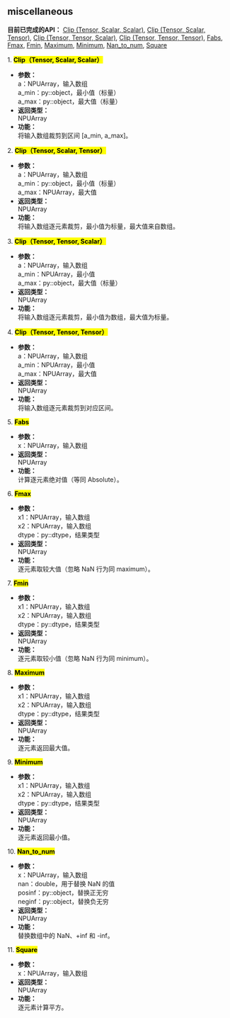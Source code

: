 ## miscellaneous  

**目前已完成的API：** [Clip (Tensor, Scalar, Scalar)](#Clip_Tensor_Scalar_Scalar), [Clip (Tensor, Scalar, Tensor)](#Clip_Tensor_Scalar_Tensor), [Clip (Tensor, Tensor, Scalar)](#Clip_Tensor_Tensor_Scalar), [Clip (Tensor, Tensor, Tensor)](#Clip_Tensor_Tensor_Tensor), [Fabs](#Fabs), [Fmax](#Fmax), [Fmin](#Fmin), [Maximum](#Maximum), [Minimum](#Minimum), [Nan_to_num](#Nan_to_num), [Square](#Square)  

<span id="Clip_Tensor_Scalar_Scalar">1. <mark>**Clip（Tensor, Scalar, Scalar）**</mark></span>  
- **参数：**  
    a：NPUArray，输入数组  
    a_min：py::object，最小值（标量）  
    a_max：py::object，最大值（标量）  
- **返回类型：**  
    NPUArray  
- **功能：**  
    将输入数组裁剪到区间 [a_min, a_max]。  

<span id="Clip_Tensor_Scalar_Tensor">2. <mark>**Clip（Tensor, Scalar, Tensor）**</mark></span>  
- **参数：**  
    a：NPUArray，输入数组  
    a_min：py::object，最小值（标量）  
    a_max：NPUArray，最大值  
- **返回类型：**  
    NPUArray  
- **功能：**  
    将输入数组逐元素裁剪，最小值为标量，最大值来自数组。  

<span id="Clip_Tensor_Tensor_Scalar">3. <mark>**Clip（Tensor, Tensor, Scalar）**</mark></span>  
- **参数：**  
    a：NPUArray，输入数组  
    a_min：NPUArray，最小值  
    a_max：py::object，最大值（标量）  
- **返回类型：**  
    NPUArray  
- **功能：**  
    将输入数组逐元素裁剪，最小值为数组，最大值为标量。  

<span id="Clip_Tensor_Tensor_Tensor">4. <mark>**Clip（Tensor, Tensor, Tensor）**</mark></span>  
- **参数：**  
    a：NPUArray，输入数组  
    a_min：NPUArray，最小值  
    a_max：NPUArray，最大值  
- **返回类型：**  
    NPUArray  
- **功能：**  
    将输入数组逐元素裁剪到对应区间。  

<span id="Fabs">5. <mark>**Fabs**</mark></span>  
- **参数：**  
    x：NPUArray，输入数组  
- **返回类型：**  
    NPUArray  
- **功能：**  
    计算逐元素绝对值（等同 Absolute）。  

<span id="Fmax">6. <mark>**Fmax**</mark></span>  
- **参数：**  
    x1：NPUArray，输入数组  
    x2：NPUArray，输入数组  
    dtype：py::dtype，结果类型  
- **返回类型：**  
    NPUArray  
- **功能：**  
    逐元素取较大值（忽略 NaN 行为同 maximum）。  

<span id="Fmin">7. <mark>**Fmin**</mark></span>  
- **参数：**  
    x1：NPUArray，输入数组  
    x2：NPUArray，输入数组  
    dtype：py::dtype，结果类型  
- **返回类型：**  
    NPUArray  
- **功能：**  
    逐元素取较小值（忽略 NaN 行为同 minimum）。  

<span id="Maximum">8. <mark>**Maximum**</mark></span>  
- **参数：**  
    x1：NPUArray，输入数组  
    x2：NPUArray，输入数组  
    dtype：py::dtype，结果类型  
- **返回类型：**  
    NPUArray  
- **功能：**  
    逐元素返回最大值。  

<span id="Minimum">9. <mark>**Minimum**</mark></span>  
- **参数：**  
    x1：NPUArray，输入数组  
    x2：NPUArray，输入数组  
    dtype：py::dtype，结果类型  
- **返回类型：**  
    NPUArray  
- **功能：**  
    逐元素返回最小值。  

<span id="Nan_to_num">10. <mark>**Nan_to_num**</mark></span>  
- **参数：**  
    x：NPUArray，输入数组  
    nan：double，用于替换 NaN 的值  
    posinf：py::object，替换正无穷  
    neginf：py::object，替换负无穷  
- **返回类型：**  
    NPUArray  
- **功能：**  
    替换数组中的 NaN、+inf 和 -inf。  

<span id="Square">11. <mark>**Square**</mark></span>  
- **参数：**  
    x：NPUArray，输入数组  
- **返回类型：**  
    NPUArray  
- **功能：**  
    逐元素计算平方。  
